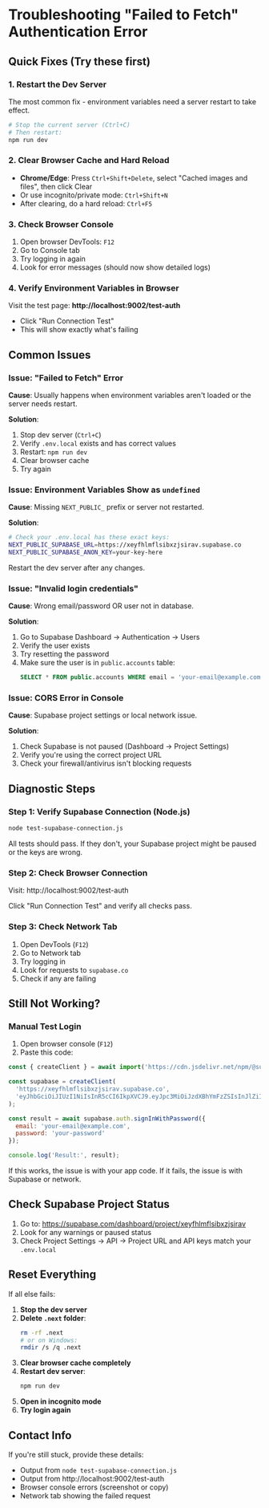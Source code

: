 # Troubleshooting "Failed to Fetch" Authentication Error

## Quick Fixes (Try these first)

### 1. Restart the Dev Server
The most common fix - environment variables need a server restart to take effect.

```bash
# Stop the current server (Ctrl+C)
# Then restart:
npm run dev
```

### 2. Clear Browser Cache and Hard Reload
- **Chrome/Edge**: Press `Ctrl+Shift+Delete`, select "Cached images and files", then click Clear
- Or use incognito/private mode: `Ctrl+Shift+N`
- After clearing, do a hard reload: `Ctrl+F5`

### 3. Check Browser Console
1. Open browser DevTools: `F12`
2. Go to Console tab
3. Try logging in again
4. Look for error messages (should now show detailed logs)

### 4. Verify Environment Variables in Browser
Visit the test page: **http://localhost:9002/test-auth**
- Click "Run Connection Test"
- This will show exactly what's failing

## Common Issues

### Issue: "Failed to Fetch" Error

**Cause**: Usually happens when environment variables aren't loaded or the server needs restart.

**Solution**:
1. Stop dev server (`Ctrl+C`)
2. Verify `.env.local` exists and has correct values
3. Restart: `npm run dev`
4. Clear browser cache
5. Try again

### Issue: Environment Variables Show as `undefined`

**Cause**: Missing `NEXT_PUBLIC_` prefix or server not restarted.

**Solution**:
```bash
# Check your .env.local has these exact keys:
NEXT_PUBLIC_SUPABASE_URL=https://xeyfhlmflsibxzjsirav.supabase.co
NEXT_PUBLIC_SUPABASE_ANON_KEY=your-key-here
```

Restart the dev server after any changes.

### Issue: "Invalid login credentials"

**Cause**: Wrong email/password OR user not in database.

**Solution**:
1. Go to Supabase Dashboard → Authentication → Users
2. Verify the user exists
3. Try resetting the password
4. Make sure the user is in `public.accounts` table:
   ```sql
   SELECT * FROM public.accounts WHERE email = 'your-email@example.com';
   ```

### Issue: CORS Error in Console

**Cause**: Supabase project settings or local network issue.

**Solution**:
1. Check Supabase is not paused (Dashboard → Project Settings)
2. Verify you're using the correct project URL
3. Check your firewall/antivirus isn't blocking requests

## Diagnostic Steps

### Step 1: Verify Supabase Connection (Node.js)
```bash
node test-supabase-connection.js
```

All tests should pass. If they don't, your Supabase project might be paused or the keys are wrong.

### Step 2: Check Browser Connection
Visit: http://localhost:9002/test-auth

Click "Run Connection Test" and verify all checks pass.

### Step 3: Check Network Tab
1. Open DevTools (`F12`)
2. Go to Network tab
3. Try logging in
4. Look for requests to `supabase.co`
5. Check if any are failing

## Still Not Working?

### Manual Test Login

1. Open browser console (`F12`)
2. Paste this code:
```javascript
const { createClient } = await import('https://cdn.jsdelivr.net/npm/@supabase/supabase-js@2/+esm');

const supabase = createClient(
  'https://xeyfhlmflsibxzjsirav.supabase.co',
  'eyJhbGciOiJIUzI1NiIsInR5cCI6IkpXVCJ9.eyJpc3MiOiJzdXBhYmFzZSIsInJlZiI6InhleWZobG1mbHNpYnh6anNpcmF2Iiwicm9sZSI6ImFub24iLCJpYXQiOjE3NTM5Mjg5ODQsImV4cCI6MjA2OTUwNDk4NH0._wwYVbBmqX26WpbBnPMuuSmUTGG-XhxDwg8vkUS_n8Y'
);

const result = await supabase.auth.signInWithPassword({
  email: 'your-email@example.com',
  password: 'your-password'
});

console.log('Result:', result);
```

If this works, the issue is with your app code. If it fails, the issue is with Supabase or network.

## Check Supabase Project Status

1. Go to: https://supabase.com/dashboard/project/xeyfhlmflsibxzjsirav
2. Look for any warnings or paused status
3. Check Project Settings → API → Project URL and API keys match your `.env.local`

## Reset Everything

If all else fails:

1. **Stop the dev server**
2. **Delete `.next` folder**:
   ```bash
   rm -rf .next
   # or on Windows:
   rmdir /s /q .next
   ```
3. **Clear browser cache completely**
4. **Restart dev server**:
   ```bash
   npm run dev
   ```
5. **Open in incognito mode**
6. **Try login again**

## Contact Info

If you're still stuck, provide these details:
- Output from `node test-supabase-connection.js`
- Output from http://localhost:9002/test-auth
- Browser console errors (screenshot or copy)
- Network tab showing the failed request
